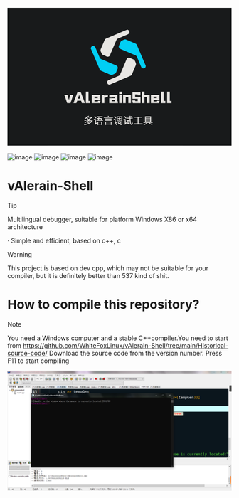 ![](https://github.com/WhiteFoxLinux/vAlerain-Shell/blob/main/ico/vAlerain.png)

![image](https://img.shields.io/badge/Windows-tool-blue)
![image](https://img.shields.io/badge/Windows-vAlerian-gree)
![image](https://img.shields.io/badge/Windows-Ark-blue)
![image](https://img.shields.io/badge/Windows-Shell-blue)

# vAlerain-Shell 

> [!TIP]
> Multilingual debugger, suitable for platform Windows X86 or x64 architecture

· Simple and efficient, based on c++, c

> [!WARNING]  
> This project is based on dev cpp, which may not be suitable for your compiler, but it is definitely better than 537 kind of shit.

# How to compile this repository?
> [!NOTE]  
> You need a Windows computer and a stable C++compiler.You need to start from https://github.com/WhiteFoxLinux/vAlerain-Shell/tree/main/Historical-source-code/ Download the source code from the version number. Press F11 to start compiling

![](https://github.com/WhiteFoxLinux/vAlerain-Shell/blob/main/ico/q1.png)
